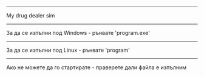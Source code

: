 _______________________________________________________________________________________________
My drug dealer sim
_______________________________________________________________________________________________
За да се изпълни под Windows - рънвате 'program.exe'
_______________________________________________________________________________________________
За да се изпълни под Linux   - рънвате 'program'
_______________________________________________________________________________________________
Ако не можете да го стартирате - праверете дали файла е изпълним
